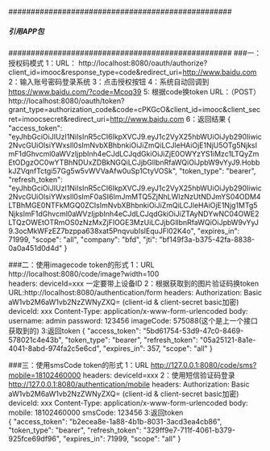 ##################################################
#####             引用APP包                  #####
##################################################
###一：授权码模式
    1：URL： http://localhost:8080/oauth/authorize?client_id=imooc&response_type=code&redirect_uri=http://www.baidu.com
    2：输入账号密码登录系统
    3：点击授权按钮
    4：系统自动回调到 https://www.baidu.com/?code=Mcoq39
    5: 根据code换token 
        URL：（POST） http://localhost:8080/oauth/token?grant_type=authorization_code&code=cPKGcO&client_id=imooc&client_secret=imoocsecret&redirect_uri=http://www.baidu.com
    6：返回结果
        {
            "access_token": "eyJhbGciOiJIUzI1NiIsInR5cCI6IkpXVCJ9.eyJ1c2VyX25hbWUiOiJyb290Iiwic2NvcGUiOlsiYWxsIl0sImNvbXBhbnkiOiJiZmQiLCJleHAiOjE1NjU5OTg5NjksImF1dGhvcml0aWVzIjpbInh4eCJdLCJqdGkiOiJiZjE0OWYzYS1iMzc1LTQyZmEtODgzOC0wYTBhNDUxZDBkNGQiLCJjbGllbnRfaWQiOiJpbW9vYyJ9.HobbkJZVqnfTctgi57Gg5w5vWVVaAfw0uSp1CtyVOSk",
            "token_type": "bearer",
            "refresh_token": "eyJhbGciOiJIUzI1NiIsInR5cCI6IkpXVCJ9.eyJ1c2VyX25hbWUiOiJyb290Iiwic2NvcGUiOlsiYWxsIl0sImF0aSI6ImJmMTQ5ZjNhLWIzNzUtNDJmYS04ODM4LTBhMGE0NTFkMGQ0ZCIsImNvbXBhbnkiOiJiZmQiLCJleHAiOjE1Njg1MTg5NjksImF1dGhvcml0aWVzIjpbInh4eCJdLCJqdGkiOiJiZTAyNDYwNC04OWE2LTQzOWEtOTRmOS0zNzMxZjFlOGE3MzUiLCJjbGllbnRfaWQiOiJpbW9vYyJ9.3ocMkWFzEZ7bzppa638xat5PnqvubIsIEquJFl02K4o",
            "expires_in": 71999,
            "scope": "all",
            "company": "bfd",
            "jti": "bf149f3a-b375-42fa-8838-0a0a451d0d4d"
        }
           
###二：使用imagecode token的形式
    1：URL http://localhost:8080/code/image?width=100  
        headers:  deviceId=xxx    一定要带上设备ID
    2：根据获取到的图片验证码换token
       URL:http://localhost:8080/authentication/form
           headers:
               Authorization: Basic aW1vb2M6aW1vb2NzZWNyZXQ=   (client-id & client-secret basic加密)
               deviceId: xxx
               Content-Type: application/x-www-form-urlencoded
           body:
               username: admin
               password: 123456
               imageCode: 575088(这个是上一个接口获取到的)
    3:返回token
        {
            "access_token": "5bd61754-53d9-47c0-8469-578021c4e43b",
            "token_type": "bearer",
            "refresh_token": "05a25121-8a1e-4041-8abd-974fa2c5e6cd",
            "expires_in": 357,
            "scope": "all"
        }

###三：使用smsCode token的形式
    1：URL http://127.0.0.1:8080/code/sms?mobile=18102460000
        headers:
                deviceId=xxx
    2：使用短信验证码登录
        http://127.0.0.1:8080/authentication/mobile
        headers:
           Authorization: Basic aW1vb2M6aW1vb2NzZWNyZXQ=   (client-id & client-secret basic加密)
           deviceId: xxx
           Content-Type: application/x-www-form-urlencoded
       body:
           mobile: 18102460000
           smsCode: 123456
    3:返回token      
       {
           "access_token": "b2ecea8e-1a88-4b1b-8031-3acd3ea4cb86",
           "token_type": "bearer",
           "refresh_token": "329ff9e7-711f-4061-b379-925fce69df96",
           "expires_in": 71999,
           "scope": "all"
       }